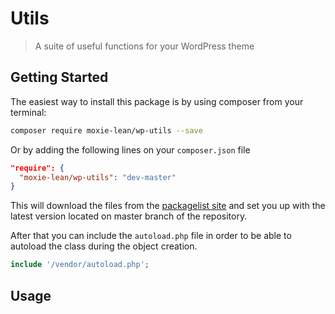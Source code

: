 # Utils

> A suite of useful functions for your WordPress theme

## Getting Started

The easiest way to install this package is by using composer from your terminal:

```bash
composer require moxie-lean/wp-utils --save
```

Or by adding the following lines on your `composer.json` file

```json
"require": {
  "moxie-lean/wp-utils": "dev-master"
}
```

This will download the files from the [packagelist site](https://packagist.org/packages/moxie-lean/wp-utils) 
and set you up with the latest version located on master branch of the repository. 

After that you can include the `autoload.php` file in order to
be able to autoload the class during the object creation.

```php
include '/vendor/autoload.php';
```

## Usage
